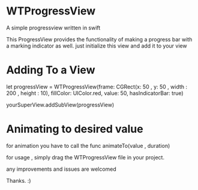 # WTProgressView
A simple progressview written in swift

This ProgressView provides the functionality of making a progress bar with a marking indicator as well.
just initialize this view and add it to your view

# Adding To a View
let progressView = WTProgressView(frame: CGRect(x: 50 , y: 50 , width : 200 , height : 10), fillColor: UIColor.red, value: 50, hasIndicatorBar: true)

yourSuperView.addSubView(progressView)

# Animating to desired value
for animation you have to call the func animateTo(value , duration)

for usage , simply drag the WTProgressView file in your project.

any improvements and issues are welcomed

Thanks. :)
